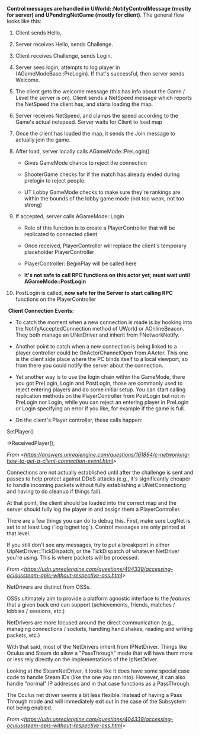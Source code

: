 **Control messages are handled in UWorld::NotifyControlMessage (mostly for server) and UPendingNetGame (mostly for client)**. The general flow looks like this:

1. Client sends Hello,

1. Server receives Hello, sends Challenge.

1. Client receives Challenge, sends Login.

1. Server sees login, attempts to log player in (AGameModeBase::PreLogin). If that's successful, then server sends Welcome.

1. The client gets the welcome message (this has info about the Game / Level the server is on). Client sends a NetSpeed message which reports the NetSpeed the client has, and starts loading the map.

1. Server receives NetSpeed, and clamps the speed according to the Game's actual netspeed. Server waits for Client to load map

1. Once the client has loaded the map, it sends the Join message to actually join the game.

1. After load, server locally calls AGameMode::PreLogin()

   - Gives GameMode chance to reject the connection

   - ShooterGame checks for if the match has already ended during prelogin to reject people.

   - UT Lobby GameMode checks to make sure they're rankings are within the bounds of the lobby game mode (not too weak, not too strong)

1. If accepted, server calls AGameMode::Login

   - Role of this function is to create a PlayerController that will be replicated to connected client

   - Once received, PlayerController will replace the client's temporary placeholder PlayerController

   - PlayerController::BeginPlay will be called here

   - **It's not safe to call RPC functions on this actor yet; must wait until AGameMode::PostLogin**

1. PostLogin is called, **now safe for the Server to start calling RPC** functions on the PlayerController

​ **Client Connection Events:**

- To catch the moment when a new connection is made is by hooking into the NotifyAcceptedConnection method of UWorld or AOnlineBeacon. They both manage an UNetDriver and inherit from FNetworkNotify.


- Another point to catch when a new connection is being linked to a player controller could be OnActorChannelOpen from AActor. This one is the client side place where the PC binds itself to a local viewport, so from there you could notify the server about the connection.


- Yet another way is to use the login chain within the GameMode, there you got PreLogin, Login and PostLogin, those are commonly used to reject entering players and do some initial setup. You can start calling replication methods on the PlayerController from PostLogin but not in PreLogin nor Login, while you can reject an entering player in PreLogin or Login specifying an error if you like, for example if the game is full.


- On the client's Player controller, these calls happen:

SetPlayer()

\->ReceivedPlayer();

*From &lt;<https://answers.unrealengine.com/questions/161894/c-networking-how-to-get-a-client-connection-event.html>>*

Connections are not actually established until after the challenge is sent and passes to help protect against DDoS attacks (e.g., it's significantly cheaper to handle incoming packets without fully establishing a UNetConnectiong and having to do cleanup if things fail).

At that point, the client should be loaded into the correct map and the server should fully log the player in and assign them a PlayerController.

There are a few things you can do to debug this. First, make sure LogNet is set to at least Log (\`log lognet log\`). Control messages are only printed at that level.

If you still don't see any messages, try to put a breakpoint in either UIpNetDriver::TickDispatch, or the TickDispatch of whatever NetDriver you're using. This is where packets will be processed.

*From &lt;<https://udn.unrealengine.com/questions/404339/accessing-oculussteam-apis-without-respective-oss.html>>*

NetDrivers are distinct from OSSs.

OSSs ultimately aim to provide a platform agnostic interface to the *features* that a given back end can support (achievements, friends, matches / lobbies / sessions, etc.)

NetDrivers are more focused around the direct communication (e.g., managing connections / sockets, handling hand shakes, reading and writing packets, etc.)

With that said, most of the NetDrivers inherit from IPNetDriver. Things like Oculus and Steam do allow a "PassThrough" mode that will have them more or less rely directly on the implementations of the IpNetDriver.

Looking at the SteamNetDriver, it looks like it does have some special case code to handle Steam IDs (like the one you ran into). However, it can also handle "normal" IP addresses and in that case functions as a PassThrough.

The Oculus net driver seems a bit less flexible. Instead of having a Pass Through mode and will immediately exit out in the case of the Subsystem not being enabled.

*From &lt;<https://udn.unrealengine.com/questions/404339/accessing-oculussteam-apis-without-respective-oss.html>>*
